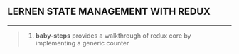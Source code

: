 ## LERNEN STATE MANAGEMENT WITH REDUX
---

> 1. **baby-steps** provides a walkthrough of redux core by implementing a generic counter